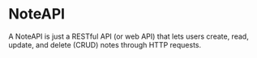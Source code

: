 # NoteAPI
A NoteAPI is just a RESTful API (or web API) that lets users create, read, update, and delete (CRUD) notes through HTTP requests.
